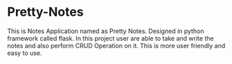 # Pretty-Notes
This is Notes Application named as Pretty Notes. Designed in python framework called flask. In this project user are able to take and write the notes and also perform CRUD Operation on it. This is more user friendly and easy to use.

